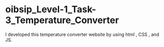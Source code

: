 # oibsip_Level-1_Task-3_Temperature_Converter
I developed this temperature converter website by using html , CSS , and JS. 
